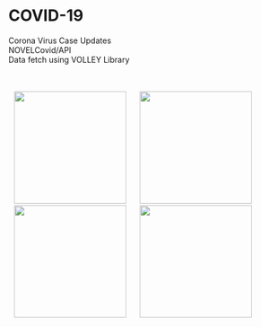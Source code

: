 # COVID-19
Corona Virus Case Updates</br>
NOVELCovid/API</br>
Data fetch using VOLLEY Library</br></br></br>
<div>
<img src="https://user-images.githubusercontent.com/44223359/82653923-91b94e00-9c3d-11ea-9bf6-81c09cde6b25.jpg" width = "200" heigth="200"  hspace="10" >
<img src="https://user-images.githubusercontent.com/44223359/82652230-e7d8c200-9c3a-11ea-9b09-737c3a53be30.jpg" width = "200" heigth="200"  hspace="10" >
<img src= "https://user-images.githubusercontent.com/44223359/82653926-92ea7b00-9c3d-11ea-8b24-5b2503a0d8a8.jpg" width = "200" heigth="200"  hspace="10" >
<img src= "https://user-images.githubusercontent.com/44223359/82653928-941ba800-9c3d-11ea-9846-121acb3cec8a.jpg" width = "200" heigth="200"  hspace="10">
 </div>
